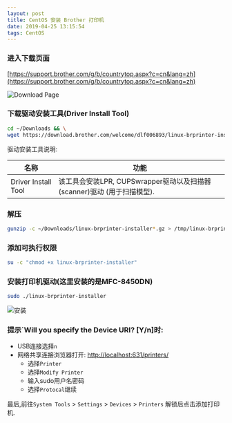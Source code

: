 ```yaml
---
layout: post
title: CentOS 安装 Brother 打印机
date: 2019-04-25 13:15:54
tags: CentOS
---
```


### 进入下载页面
[https://support.brother.com/g/b/countrytop.aspx?c=cn&lang=zh](https://support.brother.com/g/b/countrytop.aspx?c=cn&lang=zh)

![Download Page](/images/04-25/Screenshot-from-2019-04-25-13-22-30.png)

### 下载驱动安装工具(Driver Install Tool)
 
```bash
cd ~/Downloads && \
wget https://download.brother.com/welcome/dlf006893/linux-brprinter-installer-2.2.1-1.gz
```
驱动安装工具说明:
 
|名称|功能|
|-|-|
|Driver Install Tool|该工具会安装LPR, CUPSwrapper驱动以及扫描器(scanner)驱动 (用于扫描模型).|
 
### 解压
```bash
gunzip -c ~/Downloads/linux-brprinter-installer*.gz > /tmp/linux-brprinter-installer
```
 
### 添加可执行权限
```bash
su -c "chmod +x linux-brprinter-installer"
```
 
### 安装打印机驱动(这里安装的是MFC-8450DN)
```bash
sudo ./linux-brprinter-installer
```
![安装](/images/04-25/Screenshot-from-2019-04-25-16-16-05.png)

### 提示`Will you specify the Device URI? [Y/n]时:
- USB连接选择`n`
- 网络共享连接浏览器打开: [http://localhost:631/printers/](http://localhost:631/printers/)
  - 选择`Printer`
  - 选择`Modify Printer`
  - 输入sudo用户名密码
  - 选择`Protocal`继续

最后,前往`System Tools` > `Settings` > `Devices` > `Printers` 解锁后点击添加打印机.
